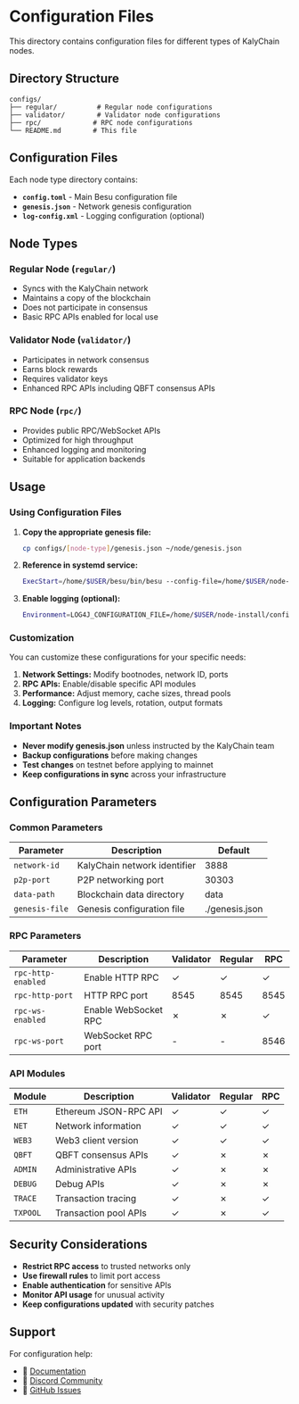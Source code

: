 # Configuration Files

This directory contains configuration files for different types of KalyChain nodes.

## Directory Structure

```
configs/
├── regular/          # Regular node configurations
├── validator/        # Validator node configurations
├── rpc/             # RPC node configurations
└── README.md        # This file
```

## Configuration Files

Each node type directory contains:

- **`config.toml`** - Main Besu configuration file
- **`genesis.json`** - Network genesis configuration
- **`log-config.xml`** - Logging configuration (optional)

## Node Types

### Regular Node (`regular/`)
- Syncs with the KalyChain network
- Maintains a copy of the blockchain
- Does not participate in consensus
- Basic RPC APIs enabled for local use

### Validator Node (`validator/`)
- Participates in network consensus
- Earns block rewards
- Requires validator keys
- Enhanced RPC APIs including QBFT consensus APIs

### RPC Node (`rpc/`)
- Provides public RPC/WebSocket APIs
- Optimized for high throughput
- Enhanced logging and monitoring
- Suitable for application backends

## Usage

### Using Configuration Files

1. **Copy the appropriate genesis file:**
   ```bash
   cp configs/[node-type]/genesis.json ~/node/genesis.json
   ```

2. **Reference in systemd service:**
   ```bash
   ExecStart=/home/$USER/besu/bin/besu --config-file=/home/$USER/node-install/configs/[node-type]/config.toml
   ```

3. **Enable logging (optional):**
   ```bash
   Environment=LOG4J_CONFIGURATION_FILE=/home/$USER/node-install/configs/[node-type]/log-config.xml
   ```

### Customization

You can customize these configurations for your specific needs:

1. **Network Settings:** Modify bootnodes, network ID, ports
2. **RPC APIs:** Enable/disable specific API modules
3. **Performance:** Adjust memory, cache sizes, thread pools
4. **Logging:** Configure log levels, rotation, output formats

### Important Notes

- **Never modify genesis.json** unless instructed by the KalyChain team
- **Backup configurations** before making changes
- **Test changes** on testnet before applying to mainnet
- **Keep configurations in sync** across your infrastructure

## Configuration Parameters

### Common Parameters

| Parameter | Description | Default |
|-----------|-------------|---------|
| `network-id` | KalyChain network identifier | 3888 |
| `p2p-port` | P2P networking port | 30303 |
| `data-path` | Blockchain data directory | data |
| `genesis-file` | Genesis configuration file | ./genesis.json |

### RPC Parameters

| Parameter | Description | Validator | Regular | RPC |
|-----------|-------------|-----------|---------|-----|
| `rpc-http-enabled` | Enable HTTP RPC | ✓ | ✓ | ✓ |
| `rpc-http-port` | HTTP RPC port | 8545 | 8545 | 8545 |
| `rpc-ws-enabled` | Enable WebSocket RPC | ✗ | ✗ | ✓ |
| `rpc-ws-port` | WebSocket RPC port | - | - | 8546 |

### API Modules

| Module | Description | Validator | Regular | RPC |
|--------|-------------|-----------|---------|-----|
| `ETH` | Ethereum JSON-RPC API | ✓ | ✓ | ✓ |
| `NET` | Network information | ✓ | ✓ | ✓ |
| `WEB3` | Web3 client version | ✓ | ✓ | ✓ |
| `QBFT` | QBFT consensus APIs | ✓ | ✗ | ✗ |
| `ADMIN` | Administrative APIs | ✓ | ✗ | ✗ |
| `DEBUG` | Debug APIs | ✓ | ✗ | ✗ |
| `TRACE` | Transaction tracing | ✓ | ✗ | ✓ |
| `TXPOOL` | Transaction pool APIs | ✓ | ✗ | ✓ |

## Security Considerations

- **Restrict RPC access** to trusted networks only
- **Use firewall rules** to limit port access
- **Enable authentication** for sensitive APIs
- **Monitor API usage** for unusual activity
- **Keep configurations updated** with security patches

## Support

For configuration help:
- 📖 [Documentation](../docs/)
- 💬 [Discord Community](https://discord.gg/bvtm6dUf)
- 🐛 [GitHub Issues](https://github.com/KalyCoinProject/node-install/issues)
